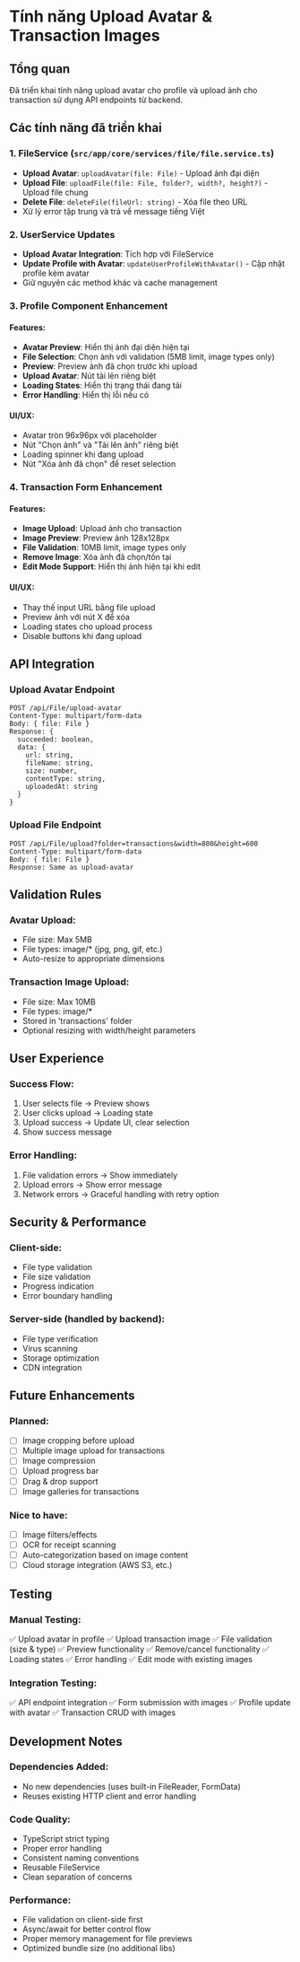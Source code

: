 # Tính năng Upload Avatar & Transaction Images

## Tổng quan
Đã triển khai tính năng upload avatar cho profile và upload ảnh cho transaction sử dụng API endpoints từ backend.

## Các tính năng đã triển khai

### 1. FileService (`src/app/core/services/file/file.service.ts`)
- **Upload Avatar**: `uploadAvatar(file: File)` - Upload ảnh đại diện
- **Upload File**: `uploadFile(file: File, folder?, width?, height?)` - Upload file chung
- **Delete File**: `deleteFile(fileUrl: string)` - Xóa file theo URL
- Xử lý error tập trung và trả về message tiếng Việt

### 2. UserService Updates
- **Upload Avatar Integration**: Tích hợp với FileService
- **Update Profile with Avatar**: `updateUserProfileWithAvatar()` - Cập nhật profile kèm avatar
- Giữ nguyên các method khác và cache management

### 3. Profile Component Enhancement
#### Features:
- **Avatar Preview**: Hiển thị ảnh đại diện hiện tại
- **File Selection**: Chọn ảnh với validation (5MB limit, image types only)
- **Preview**: Preview ảnh đã chọn trước khi upload
- **Upload Avatar**: Nút tải lên riêng biệt
- **Loading States**: Hiển thị trạng thái đang tải
- **Error Handling**: Hiển thị lỗi nếu có

#### UI/UX:
- Avatar tròn 96x96px với placeholder
- Nút "Chọn ảnh" và "Tải lên ảnh" riêng biệt
- Loading spinner khi đang upload
- Nút "Xóa ảnh đã chọn" để reset selection

### 4. Transaction Form Enhancement
#### Features:
- **Image Upload**: Upload ảnh cho transaction
- **Image Preview**: Preview ảnh 128x128px
- **File Validation**: 10MB limit, image types only
- **Remove Image**: Xóa ảnh đã chọn/tồn tại
- **Edit Mode Support**: Hiển thị ảnh hiện tại khi edit

#### UI/UX:
- Thay thế input URL bằng file upload
- Preview ảnh với nút X để xóa
- Loading states cho upload process
- Disable buttons khi đang upload

## API Integration

### Upload Avatar Endpoint
```
POST /api/File/upload-avatar
Content-Type: multipart/form-data
Body: { file: File }
Response: {
  succeeded: boolean,
  data: {
    url: string,
    fileName: string,
    size: number,
    contentType: string,
    uploadedAt: string
  }
}
```

### Upload File Endpoint
```
POST /api/File/upload?folder=transactions&width=800&height=600
Content-Type: multipart/form-data  
Body: { file: File }
Response: Same as upload-avatar
```

## Validation Rules

### Avatar Upload:
- File size: Max 5MB
- File types: image/* (jpg, png, gif, etc.)
- Auto-resize to appropriate dimensions

### Transaction Image Upload:
- File size: Max 10MB
- File types: image/* 
- Stored in 'transactions' folder
- Optional resizing with width/height parameters

## User Experience

### Success Flow:
1. User selects file → Preview shows
2. User clicks upload → Loading state
3. Upload success → Update UI, clear selection
4. Show success message

### Error Handling:
1. File validation errors → Show immediately
2. Upload errors → Show error message
3. Network errors → Graceful handling with retry option

## Security & Performance

### Client-side:
- File type validation
- File size validation
- Progress indication
- Error boundary handling

### Server-side (handled by backend):
- File type verification
- Virus scanning
- Storage optimization
- CDN integration

## Future Enhancements

### Planned:
- [ ] Image cropping before upload
- [ ] Multiple image upload for transactions
- [ ] Image compression
- [ ] Upload progress bar
- [ ] Drag & drop support
- [ ] Image galleries for transactions

### Nice to have:
- [ ] Image filters/effects
- [ ] OCR for receipt scanning
- [ ] Auto-categorization based on image content
- [ ] Cloud storage integration (AWS S3, etc.)

## Testing

### Manual Testing:
✅ Upload avatar in profile
✅ Upload transaction image
✅ File validation (size & type)
✅ Preview functionality
✅ Remove/cancel functionality
✅ Loading states
✅ Error handling
✅ Edit mode with existing images

### Integration Testing:
✅ API endpoint integration
✅ Form submission with images
✅ Profile update with avatar
✅ Transaction CRUD with images

## Development Notes

### Dependencies Added:
- No new dependencies (uses built-in FileReader, FormData)
- Reuses existing HTTP client and error handling

### Code Quality:
- TypeScript strict typing
- Proper error handling
- Consistent naming conventions
- Reusable FileService
- Clean separation of concerns

### Performance:
- File validation on client-side first
- Async/await for better control flow
- Proper memory management for file previews
- Optimized bundle size (no additional libs) 